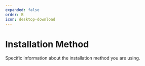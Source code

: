 ```yaml
---
expanded: false
order: B
icon: desktop-download
---
```



# Installation Method

Specific information about the installation method you are using.